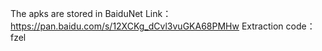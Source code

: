 The apks are stored in BaiduNet
Link：https://pan.baidu.com/s/12XCKg_dCvl3vuGKA68PMHw 
Extraction code：fzel 
